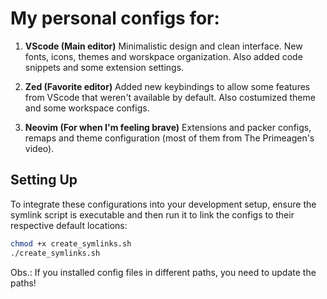 # My personal configs for:

1. **VScode (Main editor)**
   Minimalistic design and clean interface. New fonts, icons, themes and worskpace organization. Also added code snippets and some extension settings.

2. **Zed (Favorite editor)**
   Added new keybindings to allow some features from VScode that weren't available by default. Also costumized theme and some workspace configs.

3. **Neovim (For when I'm feeling brave)**
   Extensions and packer configs, remaps and theme configuration (most of them from The Primeagen's video).

## Setting Up

To integrate these configurations into your development setup, ensure the symlink script is executable and then run it to link the configs to their respective default locations:

```bash
chmod +x create_symlinks.sh
./create_symlinks.sh
```

Obs.: If you installed config files in different paths, you need to update the paths!


